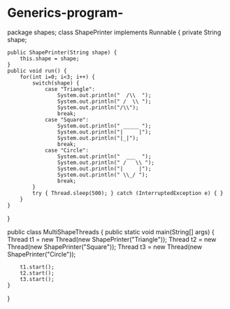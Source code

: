 # Generics-program-
package shapes;
class ShapePrinter implements Runnable {
    private String shape;

    public ShapePrinter(String shape) {
        this.shape = shape;
    }
    public void run() {
        for(int i=0; i<3; i++) {
            switch(shape) {
                case "Triangle":
                    System.out.println("  /\\  ");
                    System.out.println(" /  \\ ");
                    System.out.println("/\\");
                    break;
                case "Square":
                    System.out.println(" _____ ");
                    System.out.println("|     |");
                    System.out.println("|_|");
                    break;
                case "Circle":
                    System.out.println("  ___  ");
                    System.out.println(" /   \\ ");
                    System.out.println("|     |");
                    System.out.println(" \\_/ ");
                    break;
            }
            try { Thread.sleep(500); } catch (InterruptedException e) { }
        }
    }
}

public class MultiShapeThreads {
    public static void main(String[] args) {
        Thread t1 = new Thread(new ShapePrinter("Triangle"));
        Thread t2 = new Thread(new ShapePrinter("Square"));
        Thread t3 = new Thread(new ShapePrinter("Circle"));

        t1.start();
        t2.start();
        t3.start();
    }
}
